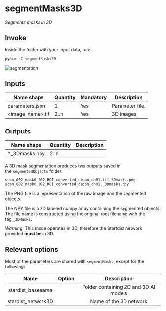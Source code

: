 # segmentMasks3D
*Segments masks in 3D*

## Invoke
Inside the folder with your input data, run:
```shell
pyhim -C segmentMasks3D
```

![segmentation](../../../_static/from_tuto/segmentation.png)

## Inputs

|Name shape|Quantity|Mandatory|Description|
|---|---|---|---|
|parameters.json|1|Yes|Parameter file.|
|<image_name>.tif|2..n|Yes|3D images|

## Outputs
|Name shape|Quantity|Description|
|---|---|---|
|*_3Dmasks.npy|2..n||


A 3D mask segmentation produces two outputs saved in the `segmentedObjects` folder:

```
scan_002_mask0_002_ROI_converted_decon_ch01.tif_3Dmasks.png
scan_002_mask0_002_ROI_converted_decon_ch01._3Dmasks.npy
```

The PNG file is a representation of the raw image and the segmented objects.

The NPY file is a 3D labeled numpy array containing the segmented objects. The file name is constructed using the original root filename with the tag `_3DMasks`.

_Warning_: This mode operates in 3D, therefore the Startdist network provided **must be** in 3D.

## Relevant options
Most of the parameters are shared with ```segmentMasks```, except for the following:

|Name|Option|Description|
|:-:|:-:|:-:|
|stardist_basename| | Folder containing 2D and 3D AI models|
|stardist_network3D| | Name of the 3D network| 
